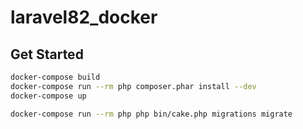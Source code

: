 # laravel82_docker

## Get Started

```bash
docker-compose build
docker-compose run --rm php composer.phar install --dev
docker-compose up
```

```bash
docker-compose run --rm php php bin/cake.php migrations migrate
```
